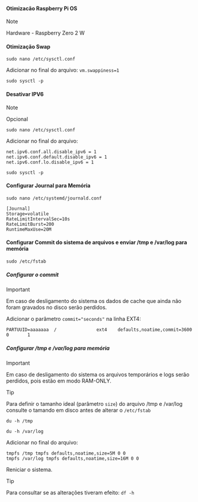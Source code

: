 #### Otimizacão Raspberry Pi OS 

>[!NOTE]
>Hardware - Raspberry Zero 2 W

#### Otimização Swap

```
sudo nano /etc/sysctl.conf
```

Adicionar no final do arquivo:  ```vm.swappiness=1```

```
sudo sysctl -p
```

#### Desativar IPV6
>[!NOTE]
>Opcional

```
sudo nano /etc/sysctl.conf
```

Adicionar no final do arquivo:
```
net.ipv6.conf.all.disable_ipv6 = 1
net.ipv6.conf.default.disable_ipv6 = 1
net.ipv6.conf.lo.disable_ipv6 = 1
```

```
sudo sysctl -p
```

#### Configurar Journal para Memória

```
sudo nano /etc/systemd/journald.conf
```
```
[Journal]
Storage=volatile
RateLimitIntervalSec=10s
RateLimitBurst=200
RuntimeMaxUse=20M
```

#### Configurar Commit do sistema de arquivos e enviar /tmp e /var/log para memória

```
sudo /etc/fstab
```
##### Configurar o commit

>[!IMPORTANT]
> Em caso de desligamento do sistema os dados de cache que ainda não foram gravados no disco serão perdidos.

Adicionar o parâmetro ```commit="seconds"``` na linha EXT4:

```PARTUUID=aaaaaaa  /               ext4    defaults,noatime,commit=3600  0       1```

##### Configurar /tmp e /var/log para memória

>[!IMPORTANT]
> Em caso de desligamento do sistema os arquivos temporários e logs serão perdidos, pois estão em modo RAM-ONLY.

>[!TIP]
> Para definir o tamanho ideal (parâmetro ```size```) do arquivo /tmp e /var/log consulte o tamando em disco antes de alterar o ```/etc/fstab```
>
>```du -h /tmp```
>
>```du -h /var/log```

Adicionar no final do arquivo:

```
tmpfs /tmp tmpfs defaults,noatime,size=5M 0 0
tmpfs /var/log tmpfs defaults,noatime,size=16M 0 0
```
Reniciar o sistema.

>[!TIP]
> Para consultar se as alterações tiveram efeito: ```df -h```






